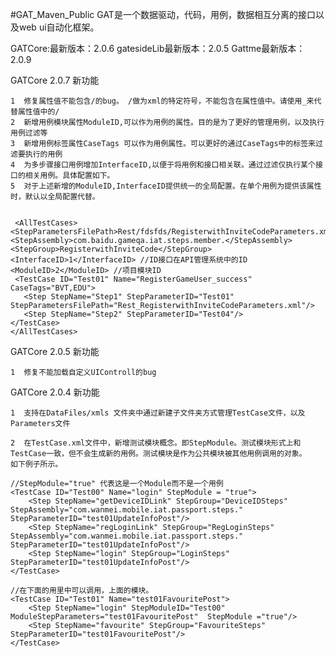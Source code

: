 #GAT_Maven_Public
GAT是一个数据驱动，代码，用例，数据相互分离的接口以及web ui自动化框架。

GATCore:最新版本：2.0.6
gatesideLib最新版本：2.0.5
Gattme最新版本：2.0.9


  GATCore 2.0.7  新功能

    1  修复属性值不能包含/的bug。 /做为xml的特定符号，不能包含在属性值中。请使用_来代替属性值中的/
    2  新增用例模块属性ModuleID,可以作为用例的属性。目的是为了更好的管理用例，以及执行用例过滤等
    3  新增用例标签属性CaseTags 可以作为用例属性。可以更好的通过CaseTags中的标签来过滤要执行的用例
    4  为多步骤接口用例增加InterfaceID,以便于将用例和接口相关联。通过过滤仅执行某个接口的相关用例。具体配置如下。
    5  对于上述新增的ModuleID,InterfaceID提供统一的全局配置。在单个用例为提供该属性时，默认以全局配置代替。
    
    
     <AllTestCases>
    <StepParametersFilePath>Rest/fdsfds/RegisterwithInviteCodeParameters.xml</StepParametersFilePath>
    <StepAssembly>com.baidu.gameqa.iat.steps.member.</StepAssembly>
    <StepGroup>RegisterwithInviteCode</StepGroup>
    <InterfaceID>1</InterfaceID> //ID接口在API管理系统中的ID
    <ModuleID>2</ModuleID> //项目模块ID
     <TestCase ID="Test01" Name="RegisterGameUser_success" CaseTags="BVT,EDU">
       <Step StepName="Step1" StepParameterID="Test01" StepParametersFilePath="Rest_RegisterwithInviteCodeParameters.xml"/>
       <Step StepName="Step2" StepParameterID="Test04"/>
    </TestCase>
    </AllTestCases>

  GATCore 2.0.5  新功能

    1  修复不能加载自定义UIControll的bug
    
  GATCore 2.0.4 新功能
    
    1  支持在DataFiles/xmls 文件夹中通过新建子文件夹方式管理TestCase文件，以及Parameters文件
    
    2  在TestCase.xml文件中，新增测试模块概念。即StepModule。测试模块形式上和TestCase一致，但不会生成新的用例。测试模块是作为公共模块被其他用例调用的对象。
    如下例子所示。
    
    //StepModule="true" 代表这是一个Module而不是一个用例
    <TestCase ID="Test00" Name="login" StepModule = "true">
 		<Step StepName="getDeviceIDLink" StepGroup="DeviceIDSteps"  StepAssembly="com.wanmei.mobile.iat.passport.steps." StepParameterID="test01UpdateInfoPost"/>
    	<Step StepName="regLoginLink" StepGroup="RegLoginSteps" StepAssembly="com.wanmei.mobile.iat.passport.steps."  StepParameterID="test01UpdateInfoPost"/>
    	<Step StepName="login" StepGroup="LoginSteps" StepParameterID="test01UpdateInfoPost"/>
    </TestCase>  
    
    //在下面的用里中可以调用，上面的模块。
    <TestCase ID="Test01" Name="test01FavouritePost">
        <Step StepName="login" StepModuleID="Test00" ModuleStepParameters="test01FavouritePost"  StepModule ="true"/>
    	<Step StepName="favourite" StepGroup="FavouriteSteps" StepParameterID="test01FavouritePost"/>
    </TestCase>
